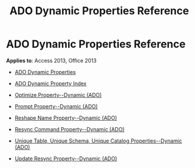 ﻿---
title: ADO Dynamic Properties Reference
TOCTitle: ADO Dynamic Properties
ms:assetid: 5efcc693-6a94-472d-973e-27468edb095a
ms:mtpsurl: https://msdn.microsoft.com/library/JJ249343(v=office.15)
ms:contentKeyID: 48545148
ms.date: 09/18/2015
mtps_version: v=office.15
---

# ADO Dynamic Properties Reference


**Applies to**: Access 2013, Office 2013

  - [ADO Dynamic Properties](ado-dynamic-properties.md)

  - [ADO Dynamic Property Index](ado-dynamic-property-index.md)

  - [Optimize Property--Dynamic (ADO)](optimize-property-dynamic-ado.md)

  - [Prompt Property--Dynamic (ADO)](prompt-property-dynamic-ado.md)

  - [Reshape Name Property--Dynamic (ADO)](reshape-name-property-dynamic-ado.md)

  - [Resync Command Property--Dynamic (ADO)](resync-command-property-dynamic-ado.md)

  - [Unique Table, Unique Schema, Unique Catalog Properties--Dynamic (ADO)](unique-table-unique-schema-unique-catalog-properties-dynamic-ado.md)

  - [Update Resync Property--Dynamic (ADO)](update-resync-property-dynamic-ado.md)

